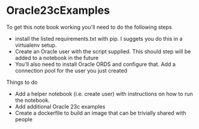 # Oracle23cExamples

To get this note book working you'll need to do the following steps

* install the listed requirements.txt with pip. I suggets you do this in a virtualenv setup.
* Create an Oracle user with the script supplied. This should step will be added to a notebook in the future
* You'll also need to install Oracle ORDS and configure that. Add a connection pool for the user you just created

Things to do

* Add a helper notebook (i.e. create user) with instructions on how to run the notebook.
* Add additional Oracle 23c examples
* Create a dockerfile to build an image that can be trivially shared with people

